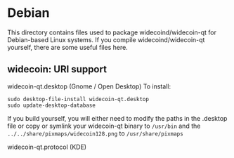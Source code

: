 
Debian
====================
This directory contains files used to package widecoind/widecoin-qt
for Debian-based Linux systems. If you compile widecoind/widecoin-qt yourself, there are some useful files here.

## widecoin: URI support ##


widecoin-qt.desktop  (Gnome / Open Desktop)
To install:

	sudo desktop-file-install widecoin-qt.desktop
	sudo update-desktop-database

If you build yourself, you will either need to modify the paths in
the .desktop file or copy or symlink your widecoin-qt binary to `/usr/bin`
and the `../../share/pixmaps/widecoin128.png` to `/usr/share/pixmaps`

widecoin-qt.protocol (KDE)

